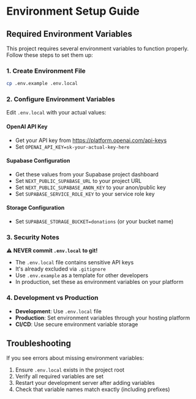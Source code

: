 # Environment Setup Guide

## Required Environment Variables

This project requires several environment variables to function properly. Follow these steps to set them up:

### 1. Create Environment File

```bash
cp .env.example .env.local
```

### 2. Configure Environment Variables

Edit `.env.local` with your actual values:

#### OpenAI API Key

- Get your API key from https://platform.openai.com/api-keys
- Set `OPENAI_API_KEY=sk-your-actual-key-here`

#### Supabase Configuration

- Get these values from your Supabase project dashboard
- Set `NEXT_PUBLIC_SUPABASE_URL` to your project URL
- Set `NEXT_PUBLIC_SUPABASE_ANON_KEY` to your anon/public key
- Set `SUPABASE_SERVICE_ROLE_KEY` to your service role key

#### Storage Configuration

- Set `SUPABASE_STORAGE_BUCKET=donations` (or your bucket name)

### 3. Security Notes

⚠️ **NEVER commit `.env.local` to git!**

- The `.env.local` file contains sensitive API keys
- It's already excluded via `.gitignore`
- Use `.env.example` as a template for other developers
- In production, set these as environment variables on your platform

### 4. Development vs Production

- **Development**: Use `.env.local` file
- **Production**: Set environment variables through your hosting platform
- **CI/CD**: Use secure environment variable storage

## Troubleshooting

If you see errors about missing environment variables:

1. Ensure `.env.local` exists in the project root
2. Verify all required variables are set
3. Restart your development server after adding variables
4. Check that variable names match exactly (including prefixes)
